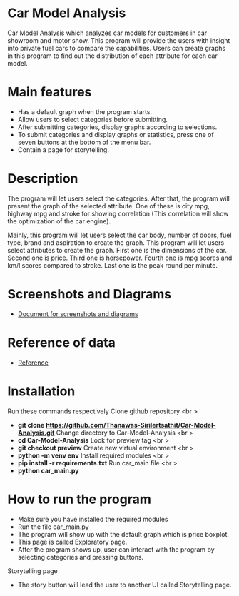 # Car Model Analysis
Car Model Analysis which analyzes car models for customers in car showroom and motor show.
This program will provide the users with insight into private fuel cars to compare the capabilities.
Users can create graphs in this program to find out the distribution of each attribute for each car model.

# Main features
- Has a default graph when the program starts.
- Allow users to select categories before submitting.
- After submitting categories, display graphs according to selections.
- To submit categories and display graphs or statistics, press one of seven buttons at the bottom of the menu bar.
- Contain a page for storytelling.


# Description
  The program will let users select the categories. After that, the program will present the graph of the selected attribute. One of these is city mpg, highway mpg and stroke for showing correlation (This correlation will show the optimization of the car engine).

  Mainly, this program will let users select the car body, number of doors, fuel type, brand and aspiration to create the graph. This program will let users select attributes to create the graph. First one is the dimensions of the car. Second one is price. Third one is horsepower. Fourth one is mpg scores and km/l scores compared to stroke. Last one is the peak round per minute.

# Screenshots and Diagrams
- [Document for screenshots and diagrams](https://docs.google.com/document/d/156f1vVpa-ThG6n808GfuVLRIFvJYINe_oeZpa_gHZdg/edit?usp=sharing)

# Reference of data
- [Reference](https://www.kaggle.com/datasets/goyalshalini93/car-data)

# Installation
Run these commands respectively
Clone github repository <br \>
- **git clone https://github.com/Thanawas-Sirilertsathit/Car-Model-Analysis.git**
Change directory to Car-Model-Analysis <br \>
- **cd Car-Model-Analysis**
Look for preview tag <br \>
- **git checkout preview**
Create new virtual environment <br \>
- **python -m venv env**
Install required modules <br \>
- **pip install -r requirements.txt**
Run car_main file <br \>
- **python car_main.py**

# How to run the program
- Make sure you have installed the required modules
- Run the file car_main.py
- The program will show up with the default graph which is price boxplot.
- This page is called Exploratory page.
- After the program shows up, user can interact with the program by selecting categories and pressing buttons.

Storytelling page
- The story button will lead the user to another UI called Storytelling page.  


